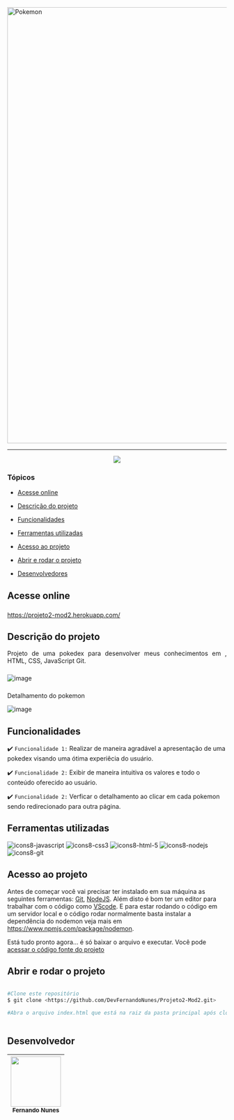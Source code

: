 
<img style="align: center" src="https://tm.ibxk.com.br/2019/09/30/30091641838086.jpg?ims=1120x420" alt="Pokemon" width="1000"/>
<hr>

<p align="center">
   <img src="http://img.shields.io/static/v1?label=STATUS&message=CONCLUIDO&color=RED&style=for-the-badge"/>
</p>

### Tópicos 

- [Acesse online](#acesse-online)

- [Descrição do projeto](#descrição-do-projeto)

- [Funcionalidades](#funcionalidades)

- [Ferramentas utilizadas](#ferramentas-utilizadas)

- [Acesso ao projeto](#acesso-ao-projeto)

- [Abrir e rodar o projeto](#abrir-e-rodar-o-projeto)

- [Desenvolvedores](#desenvolvedores)

## Acesse online

###

https://projeto2-mod2.herokuapp.com/

###

## Descrição do projeto 

<p align="justify">
Projeto de uma pokedex para desenvolver meus conhecimentos em , HTML, CSS, JavaScript Git.

   ### 
   
![image](https://user-images.githubusercontent.com/95880342/159194637-07dbbc2f-52b4-4ccf-b877-9c24ec2b94c3.png)

   ### 
   
<p align="justify">
Detalhamento do pokemon
   
 ![image](https://user-images.githubusercontent.com/95880342/159196089-af8cec1e-a219-43f2-9d4c-88665fc1c922.png)


   
## Funcionalidades

:heavy_check_mark: `Funcionalidade 1:` Realizar de maneira agradável a apresentação de uma pokedex visando uma ótima experiêcia do usuário.

:heavy_check_mark: `Funcionalidade 2:` Exibir de maneira intuitiva os valores e todo o conteúdo oferecido ao usuário.
   
:heavy_check_mark: `Funcionalidade 2:` Verficar o detalhamento ao clicar em cada pokemon sendo redirecionado para outra página.

###

## Ferramentas utilizadas

![icons8-javascript](https://user-images.githubusercontent.com/95880342/159194965-890bbb5d-c194-4ef1-a67e-70485bf3fb88.svg)
![icons8-css3](https://user-images.githubusercontent.com/95880342/159195044-c80569d8-ea4c-4b03-9ac0-82cc5b16777b.svg)
![icons8-html-5](https://user-images.githubusercontent.com/95880342/159195130-bb7af11a-f80b-4374-b132-ac02d6e902cf.svg)
![icons8-nodejs](https://user-images.githubusercontent.com/95880342/159195158-dee2e249-2d09-48a9-b976-37fc52174304.svg)
![icons8-git](https://user-images.githubusercontent.com/95880342/159195173-5e598803-c045-4721-93eb-d9503b142ed9.svg)

###

## Acesso ao projeto

Antes de começar você vai precisar ter instalado em sua máquina as seguintes ferramentas:
[Git](https://git-scm.com/), [NodeJS](https://nodejs.org/en/).
Além disto é bom ter um editor para trabalhar com o código como [VScode](https://code.visualstudio.com/).
E para estar rodando o código em um servidor local e o código rodar normalmente basta instalar a dependência do nodemon veja mais em https://www.npmjs.com/package/nodemon.

Está tudo pronto agora... é só baixar o arquivo e executar. Você pode [acessar o código fonte do projeto](https://github.com/DevFernandoNunes/Projeto2-Mod2)

## Abrir e rodar o projeto

```bash
 
#Clone este repositório
$ git clone <https://github.com/DevFernandoNunes/Projeto2-Mod2.git>

#Abra o arquivo index.html que está na raiz da pasta principal após clonar o repositório.
 
``` 
 
## Desenvolvedor

| [<img src="https://avatars.githubusercontent.com/u/95880342?v=4" width=115><br><sub>Fernando Nunes</sub>](https://github.com/DevFernandoNunes) |
| :---: |
 

